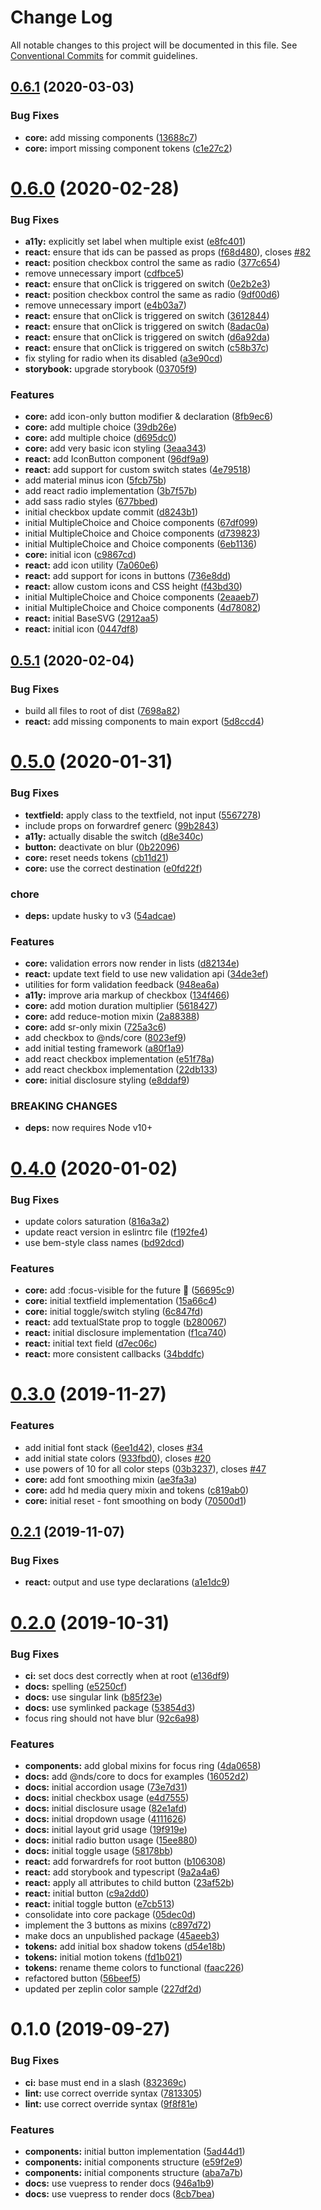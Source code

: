 # Change Log

All notable changes to this project will be documented in this file.
See [Conventional Commits](https://conventionalcommits.org) for commit guidelines.

## [0.6.1](https://gitlab.com/wwnorton/platform/design-system/compare/v0.6.0...v0.6.1) (2020-03-03)

### Bug Fixes

- **core:** add missing components ([13688c7](https://gitlab.com/wwnorton/platform/design-system/commit/13688c756c077f1b4848b95a760731d95dae1163))
- **core:** import missing component tokens ([c1e27c2](https://gitlab.com/wwnorton/platform/design-system/commit/c1e27c2221fcfca5c4d142fc654f2ce3a4decc37))

# [0.6.0](https://gitlab.com/wwnorton/platform/design-system/compare/v0.5.1...v0.6.0) (2020-02-28)

### Bug Fixes

- **a11y:** explicitly set label when multiple exist ([e8fc401](https://gitlab.com/wwnorton/platform/design-system/commit/e8fc401dd3a37c28e9a165b75a26e29e463fcdc7))
- **react:** ensure that ids can be passed as props ([f68d480](https://gitlab.com/wwnorton/platform/design-system/commit/f68d4804a4cf7cf1ad15862f23e51f0c0e10ddf6)), closes [#82](https://gitlab.com/wwnorton/platform/design-system/issues/82)
- **react:** position checkbox control the same as radio ([377c654](https://gitlab.com/wwnorton/platform/design-system/commit/377c6541d28fac66ac7c56caf785ba15d13de3cc))
- remove unnecessary import ([cdfbce5](https://gitlab.com/wwnorton/platform/design-system/commit/cdfbce5716b26deb920b55381a6045aac94b5700))
- **react:** ensure that onClick is triggered on switch ([0e2b2e3](https://gitlab.com/wwnorton/platform/design-system/commit/0e2b2e35a18730b54f37c72a0b7877ba66c36786))
- **react:** position checkbox control the same as radio ([9df00d6](https://gitlab.com/wwnorton/platform/design-system/commit/9df00d6cc1bcf3eaebadc78c616dd58194ae99d0))
- remove unnecessary import ([e4b03a7](https://gitlab.com/wwnorton/platform/design-system/commit/e4b03a78ea2c44218ff477ca36a72ae45dfa4312))
- **react:** ensure that onClick is triggered on switch ([3612844](https://gitlab.com/wwnorton/platform/design-system/commit/3612844b25649b8955857c39979095bdca440670))
- **react:** ensure that onClick is triggered on switch ([8adac0a](https://gitlab.com/wwnorton/platform/design-system/commit/8adac0a1e0e5a814a8e3584a4b4be2e9b63bd646))
- **react:** ensure that onClick is triggered on switch ([d6a92da](https://gitlab.com/wwnorton/platform/design-system/commit/d6a92da7f849e64932c8ecb57b6cdff63d4b145d))
- **react:** ensure that onClick is triggered on switch ([c58b37c](https://gitlab.com/wwnorton/platform/design-system/commit/c58b37cc801ac9986f55d8a832a73de577193468))
- fix styling for radio when its disabled ([a3e90cd](https://gitlab.com/wwnorton/platform/design-system/commit/a3e90cd04371cd80ea0f168912e35e1b0c9290c5))
- **storybook:** upgrade storybook ([03705f9](https://gitlab.com/wwnorton/platform/design-system/commit/03705f9ec1163f430d0595ae7f8b948159b60e4e))

### Features

- **core:** add icon-only button modifier & declaration ([8fb9ec6](https://gitlab.com/wwnorton/platform/design-system/commit/8fb9ec61fd781d7ec5ac6b74e1493d471a659376))
- **core:** add multiple choice ([39db26e](https://gitlab.com/wwnorton/platform/design-system/commit/39db26e41455da37c0b8738f86101212af541d44))
- **core:** add multiple choice ([d695dc0](https://gitlab.com/wwnorton/platform/design-system/commit/d695dc006313bfd7cdf1be1942cc8d9b92262e94))
- **core:** add very basic icon styling ([3eaa343](https://gitlab.com/wwnorton/platform/design-system/commit/3eaa343bb48fdcc00c8e41b7d80eda6b83769763))
- **react:** add IconButton component ([96df9a9](https://gitlab.com/wwnorton/platform/design-system/commit/96df9a9796748b9f8c9d8537386a76806561e469))
- **react:** add support for custom switch states ([4e79518](https://gitlab.com/wwnorton/platform/design-system/commit/4e79518fea328de8670802ad598e2526f444234f))
- add material minus icon ([5fcb75b](https://gitlab.com/wwnorton/platform/design-system/commit/5fcb75be7abf8bf4305d064360c5d5b99c4cd731))
- add react radio implementation ([3b7f57b](https://gitlab.com/wwnorton/platform/design-system/commit/3b7f57b28e188efb41e474eb0d837a0a742320f9))
- add sass radio styles ([677bbed](https://gitlab.com/wwnorton/platform/design-system/commit/677bbed1404df793c30f576a3636a653f04be60e))
- initial checkbox update commit ([d8243b1](https://gitlab.com/wwnorton/platform/design-system/commit/d8243b1ba728eedaa4a0c30ee46396a0cc4c13b3))
- initial MultipleChoice and Choice components ([67df099](https://gitlab.com/wwnorton/platform/design-system/commit/67df0995b0299137ca718e251180e648a4b070db))
- initial MultipleChoice and Choice components ([d739823](https://gitlab.com/wwnorton/platform/design-system/commit/d7398236b4c9da5b7577b0705a8729474fbcd219))
- initial MultipleChoice and Choice components ([6eb1136](https://gitlab.com/wwnorton/platform/design-system/commit/6eb1136bd51287fe7357b95cb2664459cfda2e22))
- **core:** initial icon ([c9867cd](https://gitlab.com/wwnorton/platform/design-system/commit/c9867cdf1d1384e1f30106bafd8420f98e5c2cd5))
- **react:** add icon utility ([7a060e6](https://gitlab.com/wwnorton/platform/design-system/commit/7a060e6f2c90b04bd304b82b12d17f12a3c78cc8))
- **react:** add support for icons in buttons ([736e8dd](https://gitlab.com/wwnorton/platform/design-system/commit/736e8dd4fb10b74686a3731e405302d9cb900e33))
- **react:** allow custom icons and CSS height ([f43bd30](https://gitlab.com/wwnorton/platform/design-system/commit/f43bd30eb4d27fea482b0409b4417474618e603d))
- initial MultipleChoice and Choice components ([2eaaeb7](https://gitlab.com/wwnorton/platform/design-system/commit/2eaaeb709c33dc00048519026e80fbb6bbc82ac4))
- initial MultipleChoice and Choice components ([4d78082](https://gitlab.com/wwnorton/platform/design-system/commit/4d780825ae3fa75847e05b0fd883cd388a8a4ecf))
- **react:** initial BaseSVG ([2912aa5](https://gitlab.com/wwnorton/platform/design-system/commit/2912aa5b0125247c0c258f0e5a663d8f654327f8))
- **react:** initial icon ([0447df8](https://gitlab.com/wwnorton/platform/design-system/commit/0447df84ab638cec582a86fee87ef0d089e077da))

## [0.5.1](https://gitlab.com/wwnorton/platform/design-system/compare/v0.5.0...v0.5.1) (2020-02-04)

### Bug Fixes

- build all files to root of dist ([7698a82](https://gitlab.com/wwnorton/platform/design-system/commit/7698a8286ac1dcbdd7ae04858468f8821e7b3720))
- **react:** add missing components to main export ([5d8ccd4](https://gitlab.com/wwnorton/platform/design-system/commit/5d8ccd4d7373adcedd0768879a40f8352cbcf633))

# [0.5.0](https://gitlab.com/wwnorton/platform/design-system/compare/v0.4.0...v0.5.0) (2020-01-31)

### Bug Fixes

- **textfield:** apply class to the textfield, not input ([5567278](https://gitlab.com/wwnorton/platform/design-system/commit/5567278d074017688ea0dc24735230bfe0510998))
- include props on forwardref generc ([99b2843](https://gitlab.com/wwnorton/platform/design-system/commit/99b2843b4b54c66ff0be76a232f140c1778fbc18))
- **a11y:** actually disable the switch ([d8e340c](https://gitlab.com/wwnorton/platform/design-system/commit/d8e340c8fa7be6654302a05c69dccc86ae4a11dc))
- **button:** deactivate on blur ([0b22096](https://gitlab.com/wwnorton/platform/design-system/commit/0b22096dc01b155b67a7a2bd396c80c0bf080458))
- **core:** reset needs tokens ([cb11d21](https://gitlab.com/wwnorton/platform/design-system/commit/cb11d213e8f33a8159e484779f455f93da6fbdfe))
- **core:** use the correct destination ([e0fd22f](https://gitlab.com/wwnorton/platform/design-system/commit/e0fd22fed7a2b8822543c6dee0e50c6d37690596))

### chore

- **deps:** update husky to v3 ([54adcae](https://gitlab.com/wwnorton/platform/design-system/commit/54adcae8ec910308bf68495a5f34fb1a484fb9b6))

### Features

- **core:** validation errors now render in lists ([d82134e](https://gitlab.com/wwnorton/platform/design-system/commit/d82134e7c450ed94159363bc503f0aa76b2184d2))
- **react:** update text field to use new validation api ([34de3ef](https://gitlab.com/wwnorton/platform/design-system/commit/34de3efc61979646df307b0e4f56d838d5b0d7b5))
- utilities for form validation feedback ([948ea6a](https://gitlab.com/wwnorton/platform/design-system/commit/948ea6abdaf51600a9ff995307df2b1f28648b8b))
- **a11y:** improve aria markup of checkbox ([134f466](https://gitlab.com/wwnorton/platform/design-system/commit/134f466737c2ada8d2ed874fe5c2b8d35934a2b5))
- **core:** add motion duration multiplier ([5618427](https://gitlab.com/wwnorton/platform/design-system/commit/56184271a3da51d7272dec17b3dd68f3a2b7429f))
- **core:** add reduce-motion mixin ([2a88388](https://gitlab.com/wwnorton/platform/design-system/commit/2a88388dee4cb494e854443d80d52652e64e5aca))
- **core:** add sr-only mixin ([725a3c6](https://gitlab.com/wwnorton/platform/design-system/commit/725a3c6f9c83e8006dd10f76ce24c5c7004053fc))
- add checkbox to @nds/core ([8023ef9](https://gitlab.com/wwnorton/platform/design-system/commit/8023ef99681a6f99f12094f3bfd904ff477ee01d))
- add initial testing framework ([a80f1a9](https://gitlab.com/wwnorton/platform/design-system/commit/a80f1a99443aa7eb6bdaa87945cf055ab4231a81))
- add react checkbox implementation ([e51f78a](https://gitlab.com/wwnorton/platform/design-system/commit/e51f78af45d785d8114bb11fc1188f751e3835ed))
- add react checkbox implementation ([22db133](https://gitlab.com/wwnorton/platform/design-system/commit/22db133dbca4dbeab752ff6cd040f3b2d5d5fa16))
- **core:** initial disclosure styling ([e8ddaf9](https://gitlab.com/wwnorton/platform/design-system/commit/e8ddaf92cb72651be0c0ffb1ae89b56d69b18170))

### BREAKING CHANGES

- **deps:** now requires Node v10+

# [0.4.0](https://gitlab.com/wwnorton/platform/design-system/compare/v0.3.0...v0.4.0) (2020-01-02)

### Bug Fixes

- update colors saturation ([816a3a2](https://gitlab.com/wwnorton/platform/design-system/commit/816a3a219c79d3717c6997d9bebc4fc0822e52ff))
- update react version in eslintrc file ([f192fe4](https://gitlab.com/wwnorton/platform/design-system/commit/f192fe46286ab14d46ab2703d3f9bcd222a470ed))
- use bem-style class names ([bd92dcd](https://gitlab.com/wwnorton/platform/design-system/commit/bd92dcdb04958edafdc4537f964331fe3b20a14f))

### Features

- **core:** add :focus-visible for the future 🚀 ([56695c9](https://gitlab.com/wwnorton/platform/design-system/commit/56695c90e5fff148b1001c791ec24ebaac0fbe47))
- **core:** initial textfield implementation ([15a66c4](https://gitlab.com/wwnorton/platform/design-system/commit/15a66c46758c659ab04c36966429a639c8310c93))
- **core:** initial toggle/switch styling ([6c847fd](https://gitlab.com/wwnorton/platform/design-system/commit/6c847fd3f480599fc1541434b8240fda0e3d3bb0))
- **react:** add textualState prop to toggle ([b280067](https://gitlab.com/wwnorton/platform/design-system/commit/b28006702859eab8eb5b5ee73ca1260ee36c24a6))
- **react:** initial disclosure implementation ([f1ca740](https://gitlab.com/wwnorton/platform/design-system/commit/f1ca7401ce1bc04d29143811e4281691aab13783))
- **react:** initial text field ([d7ec06c](https://gitlab.com/wwnorton/platform/design-system/commit/d7ec06cf9fd4ebfc9a11ce4d7e619929453addd5))
- **react:** more consistent callbacks ([34bddfc](https://gitlab.com/wwnorton/platform/design-system/commit/34bddfc38221f5170b60d5e6bc3ae5e71278ed7f))

# [0.3.0](https://gitlab.com/wwnorton/platform/design-system/compare/v0.2.1...v0.3.0) (2019-11-27)

### Features

- add initial font stack ([6ee1d42](https://gitlab.com/wwnorton/platform/design-system/commit/6ee1d42e1c01de4371253668f9913784290b995a)), closes [#34](https://gitlab.com/wwnorton/platform/design-system/issues/34)
- add initial state colors ([933fbd0](https://gitlab.com/wwnorton/platform/design-system/commit/933fbd0aae05d8cf5550fe7938bd11fd8ff04e64)), closes [#20](https://gitlab.com/wwnorton/platform/design-system/issues/20)
- use powers of 10 for all color steps ([03b3237](https://gitlab.com/wwnorton/platform/design-system/commit/03b3237e0572e85a15f0ddcef4034072a5d71ef4)), closes [#47](https://gitlab.com/wwnorton/platform/design-system/issues/47)
- **core:** add font smoothing mixin ([ae3fa3a](https://gitlab.com/wwnorton/platform/design-system/commit/ae3fa3a18a80ff7ef7977c0af2441b5d1ac443a6))
- **core:** add hd media query mixin and tokens ([c819ab0](https://gitlab.com/wwnorton/platform/design-system/commit/c819ab05987dbe5a05c1f3ef0c496046ee4fc536))
- **core:** initial reset - font smoothing on body ([70500d1](https://gitlab.com/wwnorton/platform/design-system/commit/70500d1197b8d59a1df8965c924a434b2e75edbe))

## [0.2.1](https://gitlab.com/wwnorton/platform/design-system/compare/v0.2.0...v0.2.1) (2019-11-07)

### Bug Fixes

- **react:** output and use type declarations ([a1e1dc9](https://gitlab.com/wwnorton/platform/design-system/commit/a1e1dc9601108e06361dceba9b0f82f93e8319db))

# [0.2.0](https://gitlab.com/wwnorton/platform/design-system/compare/v0.1.0...v0.2.0) (2019-10-31)

### Bug Fixes

- **ci:** set docs dest correctly when at root ([e136df9](https://gitlab.com/wwnorton/platform/design-system/commit/e136df95ea35d538baa02bc3e1a7af117558d7b3))
- **docs:** spelling ([e5250cf](https://gitlab.com/wwnorton/platform/design-system/commit/e5250cf74d968ba68a22c715d0495668d76079c0))
- **docs:** use singular link ([b85f23e](https://gitlab.com/wwnorton/platform/design-system/commit/b85f23e6d655432bbf631fc876092fee9f8cd147))
- **docs:** use symlinked package ([53854d3](https://gitlab.com/wwnorton/platform/design-system/commit/53854d3fe462d5fa8dd11a9af7db9b6c05bce221))
- focus ring should not have blur ([92c6a98](https://gitlab.com/wwnorton/platform/design-system/commit/92c6a98e796139b4694eca262686efbe58dec85a))

### Features

- **components:** add global mixins for focus ring ([4da0658](https://gitlab.com/wwnorton/platform/design-system/commit/4da0658a000499cf1b59ebf1bb23c70c8fd430d0))
- **docs:** add @nds/core to docs for examples ([16052d2](https://gitlab.com/wwnorton/platform/design-system/commit/16052d285322f7243884b099ddd4f064e65f8b0b))
- **docs:** initial accordion usage ([73e7d31](https://gitlab.com/wwnorton/platform/design-system/commit/73e7d31d163dd9512f6e4c84f16f5b672c8cc695))
- **docs:** initial checkbox usage ([e4d7555](https://gitlab.com/wwnorton/platform/design-system/commit/e4d75559d1afba563ff45b7a1a65b9edd1c79e6f))
- **docs:** initial disclosure usage ([82e1afd](https://gitlab.com/wwnorton/platform/design-system/commit/82e1afd1dc40ce9f99dfcb3f23ddfb88aa8e6c69))
- **docs:** initial dropdown usage ([4111626](https://gitlab.com/wwnorton/platform/design-system/commit/4111626b656afdf0cb2ea0ece4004c92dc27d237))
- **docs:** initial layout grid usage ([19f919e](https://gitlab.com/wwnorton/platform/design-system/commit/19f919e761c00eeed6f4ac3fdbfe68e589a7faea))
- **docs:** initial radio button usage ([15ee880](https://gitlab.com/wwnorton/platform/design-system/commit/15ee88060c1193200a80a77cf12ac8985320ea4a))
- **docs:** initial toggle usage ([58178bb](https://gitlab.com/wwnorton/platform/design-system/commit/58178bb5f29b0ba3b85a6bab51d387086262b1cb))
- **react:** add forwardrefs for root button ([b106308](https://gitlab.com/wwnorton/platform/design-system/commit/b106308294f485d8d6c0703becfd55526461390f))
- **react:** add storybook and typescript ([9a2a4a6](https://gitlab.com/wwnorton/platform/design-system/commit/9a2a4a69503e32fd088b176c2c58e1bed3bff15b))
- **react:** apply all attributes to child button ([23af52b](https://gitlab.com/wwnorton/platform/design-system/commit/23af52b3a42629b48f645681f8539f50acf8e2b8))
- **react:** initial button ([c9a2dd0](https://gitlab.com/wwnorton/platform/design-system/commit/c9a2dd0e0feee01edfe132e685c0071d3aeec916))
- **react:** initial toggle button ([e7cb513](https://gitlab.com/wwnorton/platform/design-system/commit/e7cb5136256d3d23f5593fbe42aee68099aa9dc7))
- consolidate into core package ([05dec0d](https://gitlab.com/wwnorton/platform/design-system/commit/05dec0d37599eb31e64058fee9ab526193a8a34c))
- implement the 3 buttons as mixins ([c897d72](https://gitlab.com/wwnorton/platform/design-system/commit/c897d72cd823f697f1e74cb4daa4158533b4a131))
- make docs an unpublished package ([45aeeb3](https://gitlab.com/wwnorton/platform/design-system/commit/45aeeb390b64d8fc51c32b55e489daa90102dae7))
- **tokens:** add initial box shadow tokens ([d54e18b](https://gitlab.com/wwnorton/platform/design-system/commit/d54e18b0c255c0338bad811e50c7fcfc6074bed8))
- **tokens:** initial motion tokens ([fd1b021](https://gitlab.com/wwnorton/platform/design-system/commit/fd1b0215eebf16da82cf99a8761734bd124c7520))
- **tokens:** rename theme colors to functional ([faac226](https://gitlab.com/wwnorton/platform/design-system/commit/faac226e61b3d64e292527481a42a818ccee5cc3))
- refactored button ([56beef5](https://gitlab.com/wwnorton/platform/design-system/commit/56beef52b04df60acbc173348eb51b7ae3c3047c))
- updated per zeplin color sample ([227df2d](https://gitlab.com/wwnorton/platform/design-system/commit/227df2dcd3c539ce86a74b81efea2ab0e5dde8da))

# 0.1.0 (2019-09-27)

### Bug Fixes

- **ci:** base must end in a slash ([832369c](https://gitlab.com/wwnorton/platform/design-system/commit/832369c))
- **lint:** use correct override syntax ([7813305](https://gitlab.com/wwnorton/platform/design-system/commit/7813305))
- **lint:** use correct override syntax ([9f8f81e](https://gitlab.com/wwnorton/platform/design-system/commit/9f8f81e))

### Features

- **components:** initial button implementation ([5ad44d1](https://gitlab.com/wwnorton/platform/design-system/commit/5ad44d1))
- **components:** initial components structure ([e59f2e9](https://gitlab.com/wwnorton/platform/design-system/commit/e59f2e9))
- **components:** initial components structure ([aba7a7b](https://gitlab.com/wwnorton/platform/design-system/commit/aba7a7b))
- **docs:** use vuepress to render docs ([946a1b9](https://gitlab.com/wwnorton/platform/design-system/commit/946a1b9))
- **docs:** use vuepress to render docs ([8cb7bea](https://gitlab.com/wwnorton/platform/design-system/commit/8cb7bea))
